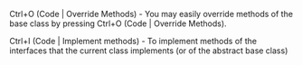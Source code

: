 Ctrl+O (Code | Override Methods) - You may easily override methods of the base class by pressing Ctrl+O (Code | Override Methods).

Ctrl+I (Code | Implement methods) - To implement methods of the interfaces that the current class implements (or of the abstract base class)